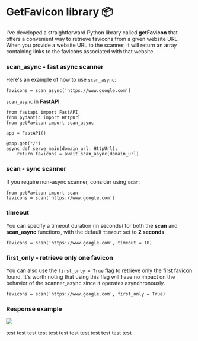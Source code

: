 # GetFavicon library 📦

I've developed a straightforward Python library called **getFavicon** that offers a convenient way to retrieve favicons from a given website URL. When you provide a website URL to the scanner, it will return an array containing links to the favicons associated with that website.

### scan_async - fast async scanner

Here's an example of how to use `scan_async`:

```
favicons = scan_async('https://www.google.com')
```

`scan_async` in **FastAPI**:

```
from fastapi import FastAPI
from pydantic import HttpUrl
from getFavicon import scan_async

app = FastAPI()

@app.get("/")
async def serve_main(domain_url: HttpUrl):
    return favicons = await scan_async(domain_url)
```

### scan - sync scanner

If you require non-async scanner, consider using `scan`:

```
from getFavicon import scan
favicons = scan('https://www.google.com')
```

### timeout

You can specify a timeout duration (in seconds) for both the **scan** and **scan_async** functions, with the default `timeout` set to **2 seconds**.

```
favicons = scan('https://www.google.com', timeout = 10)
```

### first_only - retrieve only one favicon

You can also use the `first_only = True` flag to retrieve only the first favicon found. It's worth noting that using this flag will have no impact on the behavior of the scanner_async since it operates asynchronously.

```
favicons = scan('https://www.google.com', first_only = True)
```

### Response example

<img src="https://i.imgur.com/xAtm6pU.png"/>

test
test
test
test
test
test
test
test
test
test
test
test